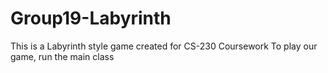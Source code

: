 # Group19-Labyrinth
This is a Labyrinth style game created for CS-230 Coursework
To play our game, run the main class
